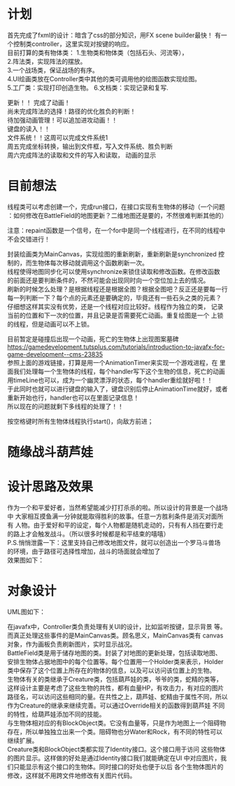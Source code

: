 # 计划 
首先完成了fxml的设计：暗含了css的部分知识，用FX scene builder最快！ 
有一个控制类controller，这里实现对按键的响应。  
目前打算的类有物体类：
1.生物类和物体类（包括石头、河流等），  
2.阵法类，实现阵法的摆放。  
3.一个战场类，保证战场的有序。  
4.UI绘画类放在Controller类中其他的类可调用他的绘图函数实现绘图。  
5.工厂类：实现打印创造生物。
6.文档类：实现记录和复写.   

更新！！
完成了动画！   
尚未完成阵法的选择！路径的优化胜负的判断！     
待加强动画管理！可以追加进攻动画！！  
键盘的读入！！    
文件系统！！这周可以完成文件系统1   
周五完成坐标转换，输出到文件框，写入文件系统、胜负判断  
周六完成阵法的读取和文件的写入和读取， 动画的显示
# 目前想法 
线程类可以考虑创建一个，完成run接口，在接口实现有生物体的移动（一个问题
：如何修改在BattleField的地图更新？二维地图还是要的，不然很难判断其他的）

注意：repaint函数是一个信号，在一个for中是同一个线程进行，在不同的线程中
不会交错进行！

封装绘画类为MainCanvas，实现绘图的重新刷新，重新刷新是synchronized
控制的，而生物体每次移动就调用这个函数刷新一次。  
线程使得地图同步化可以使用synchronize来锁住读取和修改函数。在修改函数
的前面还是要判断条件的，不然可能会出现同时向一个空位加上去的情况。    
刷新的时候怎么处理？是根据线程还是根据全图？根据全图吧？反正还是要每一行
每一列判断一下？每个点的元素还是要确定的，毕竟还有一些石头之类的元素？
仔细想这样其实没有优势，还是一个线程对应比较好。线程作为独立的类，
记录当前的位置和下一次的位置，并且记录是否需要死亡动画。重复绘图是一个
上锁的线程，但是动画可以不上锁。 


目前暂定是碰撞后出现一个动画，死亡的生物体上出现图案墓碑  
https://gamedevelopment.tutsplus.com/tutorials/introduction-to-javafx-for-game-development--cms-23835   
参照上面的游戏链接，打算是用一个AnimationTimer来实现一个游戏进程，在
里面我们处理每一个生物体的线程，每个handler写下这个生物的信息，死亡的动画
用timeLine也可以，成为一个幽灵漂浮的状态，每个handler重绘就好啦！！  
于此同时也就可以进行键盘的输入了，键盘识别后停止AnimationTime就好，或者
重新开始也行，handler也可以在里面记录信息！  
所以现在的问题就剩下多线程的处理了！！  



按空格键时所有生物体线程执行start()，向敌方前进；  

# 随缘战斗葫芦娃  
# 设计思路及效果  
作为一个和平爱好者，当然希望能减少打打杀杀的啦。所以设计的背景是一个战场中
大家相互摸鱼满一分钟就能取得胜利的故事。任意一方胜利条件是消灭对面所有
人物。由于爱好和平的设定，每个人物都是随机走动的，只有有人挡在要行走
的路上才会触发战斗。（所以很多时候都是和平结束的嘻嘻）  
P.S.悄悄泄露一下：这里支持自己修改地图文件，就可以创造出一个罗马斗兽场
的环境，由于路径可选择性增加，战斗的场面就会增加了  
效果图如下： 
    
    
# 对象设计  
UML图如下：  
    
在javafx中，Controller类负责处理有关UI的设计，比如监听按键，显示背景
等。而真正处理这些事件的是MainCanvas类。顾名思义，MainCanvas类有
canvas对象，作为画板负责刷新图片，实时显示战况。  
BattleField类是用于储存地图的类。封装了对地图的更新处理，包括读取地图、
安排生物体占据地图中的每个位置等。每个位置用一个Holder类来表示，Holder
类中保存了这个位置上所存在的物体的信息，以及可以访问该位置上的生物。    
生物体有关的类继承于Creature类，包括葫芦娃的类，爷爷的类，蛇精的类等，
这样设计主要是考虑了这些生物的共性，都有血量HP，有攻击力，有对应的图片
路径名，可以访问这些相同的量。在共性之上，葫芦娃、蛇精由于属性不同，所以
作为Creature的继承来继续完善。可以通过Override相关的函数得到葫芦娃
不同的特性，给葫芦娃添加不同的技能。   
与生物体相对应的有BlockObject类。它没有血量等，只是作为地图上一个阻碍物
存在，所以单独独立出来一个类。阻碍物也分Water和Rock，有不同的特性可以
继续扩展。  
Creature类和BlockObject类都实现了Identity接口。这个接口用于访问
这些物体的图片显示。这样做的好处是通过Identity接口我们就能确定在UI
中对应图片，我们只能显示有这个接口的生物体。同时接口的好处也便于以后
各个生物体图片的修改，这样就不用跨文件地修改有关图片代码。  

 



